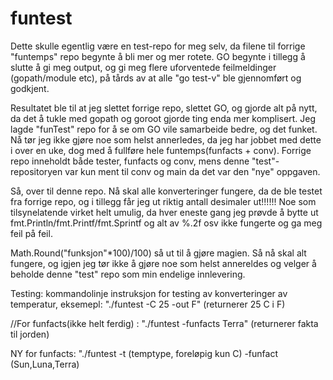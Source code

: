 # funtest
Dette skulle egentlig være en test-repo for meg selv, da filene til forrige "funtemps" repo begynte å bli mer og mer rotete. GO begynte i tillegg å slutte å gi meg output, og gi meg flere uforventede feilmeldinger (gopath/module etc), på tårds av at alle "go test-v"  ble gjennomført og godkjent. 

Resultatet ble til at jeg slettet forrige repo, slettet GO, og gjorde alt på nytt, da det å tukle med gopath og goroot gjorde ting enda mer komplisert. Jeg lagde "funTest" repo for å se om GO vile samarbeide bedre, og det funket. Nå tør jeg ikke gjøre noe som helst annerledes, da jeg har jobbet med dette i over en uke, dog med å fullføre hele funtemps(funfacts + conv). 
Forrige repo inneholdt både tester, funfacts og conv, mens denne "test"-repositoryen var kun ment til conv og main da det var den "nye" oppgaven.


Så, over til denne repo. Nå skal alle konverteringer fungere, da de ble testet fra forrige repo, og i tillegg får jeg ut riktig antall desimaler ut!!!!!! Noe som tilsynelatende virket helt umulig, da hver eneste gang jeg prøvde å bytte ut fmt.Println/fmt.Printf/fmt.Sprintf og alt av %.2f osv ikke fungerte og ga meg feil på feil.

Math.Round("funksjon"*100)/100) så ut til å gjøre magien. Så nå skal alt fungere, og igjen jeg tør ikke å gjøre noe som helst annereldes og velger å beholde denne "test" repo som min endelige innlevering. 

Testing: 
kommandolinje instruksjon for testing av konverteringer av temperatur, eksemepl: "./funtest -C 25 -out F" (returnerer 25 C i F)

//For funfacts(ikke helt ferdig) : "./funtest -funfacts Terra" (returnerer fakta til jorden)

NY for funfacts: "./funtest -t (temptype, foreløpig kun C) -funfact (Sun,Luna,Terra)